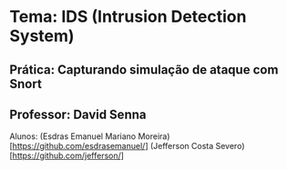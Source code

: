 # Tema:  IDS (Intrusion Detection System)
## Prática: Capturando simulação de ataque com Snort
##  Professor: David Senna
 Alunos: (Esdras Emanuel Mariano Moreira)[https://github.com/esdrasemanuel/]
         (Jefferson Costa Severo)[https://github.com/jefferson/]

